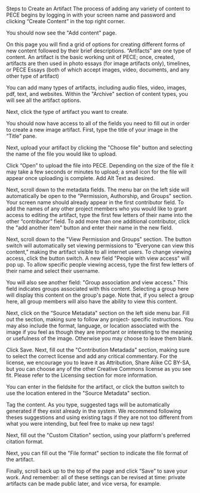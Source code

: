 Steps to Create an Artifact
The process of adding any variety of content to PECE begins by logging in with your screen name and password and clicking “Create Content” in the top right corner.



You should now see the "Add content" page.



On this page you will find a grid of options for creating different forms of new content followed by their brief descriptions. “Artifacts” are one type of content. An artifact is the basic working unit of PECE; once, created, artifacts are then used in photo essays (for image artifacts only), timelines, or PECE Essays (both of which accept images, video, documents, and any other type of artifact)

You can add many types of artifacts, including audio files, video, images, pdf, text, and websites. Within the "Archive" section of content types, you will see all the artifact options.



Next, click the type of artifact you want to create.



You should now have access to all of the fields you need to fill out in order to create a new image artifact. First, type the title of your image in the “Title” pane.

Next, upload your artifact by clicking the "Choose file" button and selecting the name of the file you would like to upload. 



Click “Open” to upload the file into PECE. Depending on the size of the file it may take a few seconds or minutes to upload; a small icon for the file will appear once uploading is complete.
Add Alt Text as desired.

Next, scroll down to the metadata fields. The menu bar on the left side will automatically be open to the "Permission, Authorship, and Groups" section. Your screen name should already appear in the first contributor field. To add the names of any other project members who you would like to grant access to editing the artifact, type the first few letters of their name into the other “contributor” field. To add more than one additional contributor, click the "add another item" button and enter their name in the new field.


Next, scroll down to the "View Permission and Groups" section. The button switch will automatically set viewing permissions to "Everyone can view this content," making the artifact visible to all internet users. To change viewing access, click the button switch. A new field "People with view access" will pop up. To allow specific people viewing access, type the first few letters of their name and select their username.

You will also see another field: "Group association and view access." This field indicates groups associated with this content. Selecting a group here will display this content on the group's page. Note that, if you select a group here, all group members will also have the ability to view this content.


Next, click on the “Source Metadata" section on the left side menu bar. Fill out the section, making sure to follow any project- specific instructions. You may also include the format, language, or location associated with the image if you feel as though they are important or interesting to the meaning or usefulness of the image. Otherwise you may choose to leave them blank.



Click Save.
Next, fill out the "Contribution Metadada" section, making sure to select the correct license and add any critical commentary. For the license, we encourage you to leave it as Attribution, Share Alike CC BY-SA, but you can choose any of the other Creative Commons license as you see fit. Please refer to the Licensing section for more information.

You can enter in the fieldsite for the artifact, or click the button switch to use the location entered in the "Source Metadata" section.

Tag the content. As you type, suggested tags will be automatically generated if they exist already in the system. We recommend following theses suggestions and using existing tags if they are not too different from what you were intending, but feel free to make up new tags!




Next, fill out the "Custom Citation" section, using your platform's preferred citation format.



Next, you can fill out the "File format" section to indicate the file format of the artifact.

Finally, scroll back up to the top of the page and click “Save” to save your work. And remember: all of these settings can be revised at time: private artifacts can be made public later, and vice versa, for example.

